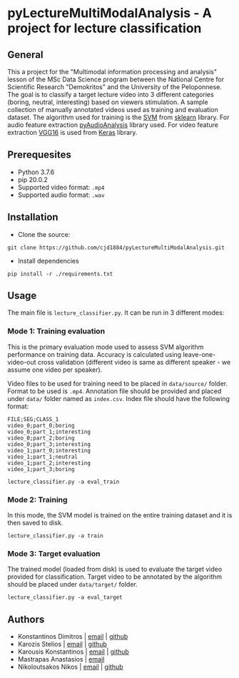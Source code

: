 # pyLectureMultiModalAnalysis - A project for lecture classification

## General
This a project for the "Multimodal information processing and analysis" lesson of the MSc Data Science program between the National Centre for Scientific Research "Demokritos" and the University of the Peloponnese. The goal is to classify a target lecture video into 3 different categories (boring, neutral, interesting) based on viewers stimulation. A sample collection of manually annotated videos used as training and evaluation dataset. The algorithm used for training is the [SVM](https://scikit-learn.org/stable/modules/generated/sklearn.svm.SVC.html) from [sklearn](https://scikit-learn.org/) library. For audio feature extraction [pyAudioAnalysis](https://github.com/tyiannak/pyAudioAnalysis/blob/master/README.md) library used. For video feature extraction [VGG16](https://keras.io/applications/#vgg16) is used from [Keras](https://keras.io/applications/) library.

## Prerequesites
- Python 3.7.6
- pip 20.0.2
- Supported video format: `.mp4`
- Supported audio format: `.wav`

## Installation
 - Clone the source:
 ```shell
git clone https://github.com/cjd1884/pyLectureMultiModalAnalysis.git
 ```

 - Install dependencies
 ```shell
 pip install -r ./requirements.txt
 ```

## Usage
The main file is `lecture_classifier.py`. It can be run in 3 different modes:

### Mode 1: Training evaluation
This is the primary evaluation mode used to assess SVM algorithm performance on training data. Accuracy is calculated using leave-one-video-out cross validation (different video is same as different speaker - we assume one video per speaker).

Video files to be used for training need to be placed in `data/source/` folder. Format to be used is `.mp4`. Annotation file should be provided and placed under `data/` folder named as `index.csv`. Index file should have the following format:

```
FILE;SEG;CLASS_1
video_0;part_0;boring
video_0;part_1;interesting
video_0;part_2;boring
video_0;part_3;interesting
video_1;part_0;interesting
video_1;part_1;neutral
video_1;part_2;interesting
video_1;part_3;boring
```

```shell
lecture_classifier.py -a eval_train
```

### Mode 2: Training
In this mode, the SVM model is trained on the entire training dataset and it is then saved to disk.
```shell
lecture_classifier.py -a train
```

### Mode 3: Target evaluation
The trained model (loaded from disk) is used to evaluate the target video provided for classification.
Target video to be annotated by the algorithm should be placed under `data/target/` folder.
```shell
lecture_classifier.py -a eval_target
```

## Authors
 - Konstantinos Dimitros | [email](k.dimitros@gmail.com) | [github](https://github.com/cjd1884/)
 - Karozis Stelios | [email](skarozis@gmail.com) | [github](https://github.com/skarozis)
 - Karousis Konstantinos | [email](kkarousis@gmail.com) | [github](https://github.com/kkarousis)
 - Mastrapas Anastasios | [email](anastasios.mastrapas@gmail.com)
 - Nikoloutsakos Nikos | [email](nikoloutsa@gmail.com) | [github](https://github.com/nikoloutsa)
